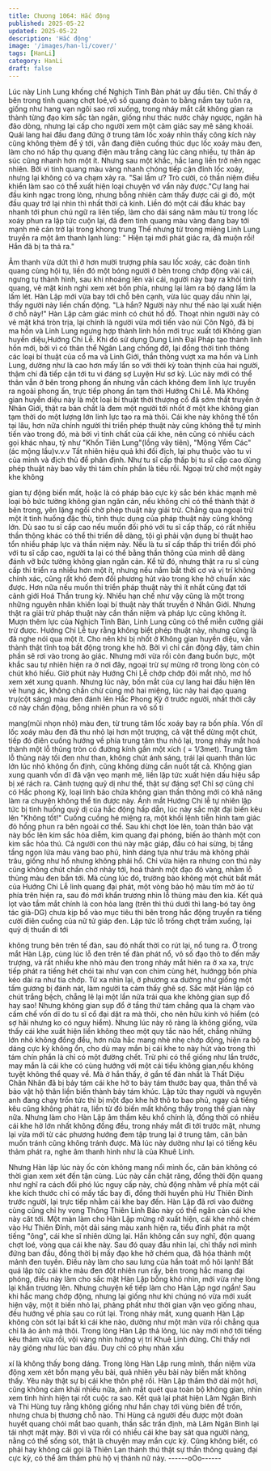 ```yaml
---
title: Chương 1064: Hắc động
published: 2025-05-22
updated: 2025-05-22
description: 'Hắc động'
image: '/images/han-li/cover/'
tags: [HanLi]
category: HanLi
draft: false
---
```


Lúc này Linh Lung khống chế Nghịch Tinh Bàn phát uy đầu tiên.
Chỉ thấy ở bên trong tinh quang chợt loé,vô số quang đoàn to
bằng nắm tay tuôn ra, giống như hang vạn ngôi sao rơi xuống,
trong nháy mắt cắt không gian ra thành từng đạo kim sắc tàn
ngân, giống như thác nước chảy ngược, ngân hà đảo dòng,
nhưng lại cấp cho người xem một cảm giác say mê sảng khoái.
Quái lang hai đầu đang đứng ở trung tâm lốc xoáy nhìn thấy công
kích này cũng không thèm để ý tới, vẫn đang điên cuồng thúc dục
lốc xoáy màu đen, làm cho nó hấp thụ quang điện màu trắng càng
lúc càng nhiều, tự thân áp súc cũng nhanh hơn một ít.
Nhưng sau một khắc, hắc lang liền trở nên ngạc nhiên.
Bởi vì tinh quang màu vàng nhanh chóng tiếp cận đỉnh lốc xoáy,
nhưng lại không có va chạm xảy ra.
"Sai lầm ư? Trò cười, có thần niệm điều khiển làm sao có thể xuất
hiện loại chuyện vớ vẩn này được."Cự lang hai đầu kinh ngạc
trong lòng, nhưng bỗng nhiên cảm thấy được cái gì đó, một đầu
quay trở lại nhìn thì nhất thời cả kinh.
Liền đó một cái đầu khác bay nhanh tới phun chú ngữ ra liên tiếp,
làm cho dải sáng năm màu từ trong lốc xoáy phun ra lập tức cuộn
lại, đã đem tinh quang màu vàng đang bay tới mạnh mẽ cản trở
lại trong khong trung
Thế nhưng từ trong miệng Linh Lung truyền ra một âm thanh lạnh
lùng:
" Hiện tại mới phát giác ra, đã muộn rồi! Hắn đã bị ta thả ra."

Âm thanh vừa dứt thì ở hơn mười trượng phía sau lốc xoáy, các
đoàn tinh quang cùng hội tụ, liền đó một bóng người ở bên trong
chớp động vài cái, ngưng tụ thành hình, sau khi nhoáng lên vài
cái, người này bay ra khỏi tinh quang, vẻ mặt kinh nghi xem xét
bốn phía, nhưng lại làm ra bộ dạng lấm la lấm lét.
Hàn Lập mới vừa bay tới chỗ bên cạnh, vừa lúc quay dầu nhìn
lại, thấy người này liền chấn động.
"Là hắn? Người này như thế nào lại xuất hiện ở chỗ này!" Hàn
Lập cảm giác mình có chút hồ đồ.
Thoạt nhìn người này có vẻ mặt khá tròn trịa, lại chính là người
vừa mới tiến vào núi Côn Ngô, đã bị ma hồn và Linh Lung ngưng
hợp thành linh hồn mới trục xuất tới Không gian huyền
diệu,Hướng Chi Lễ. Khi đó sử dụng Dung Linh Đại Pháp tạo
thành linh hồn mới, bởi vì có thân thể Ngân Lang chống đỡ, lại
đồng thời tinh thông các loại bí thuật của cổ ma và Linh Giới, thần
thông vượt xa ma hồn và Linh Lung, dường như là cao hơn mấy
lần so với thời kỳ toàn thịnh của hai người, thậm chí đã tiếp cận
tới tu vi đáng sợ Luyện Hư sơ kỳ.
Lúc này mới có thể thân vẫn ở bên trong phong ấn nhưng vẫn
cách không đem linh lực truyền ra ngoài phong ấn, trực tiếp
phong ấn tạm thời Hướng Chi Lễ.
Mà Không gian huyền diệu này là một loại bí thuật thời thượng cổ
đã sớm thất truyền ở Nhân Giới, thật ra bản chất là đem một
người tới nhốt ở một khe không gian tạm thời do một lượng lớn
linh lực tạo ra mà thôi. Cái khe này không thể tồn tại lâu, hơn nữa
chính người thi triển phép thuật này cũng không thể tự mình tiến
vào trong đó, mà bởi vì tính chất của cái khe, nên cũng có nhiều
cách gọi khác nhau, tỷ như "Khốn Tiên Lung"(lồng vây tiên),
"Mộng Yểm Các" (ác mộng lầu)v.v.v
Tất nhiên hiệu quả khi đối địch, lại phụ thuộc vào tu vi của mình
và địch thủ để phân định.
Như tu sĩ cấp thấp bị tu sĩ cấp cao dùng phép thuật này bao vây
thì tám chín phần là tiêu rồi. Ngoại trừ chờ một ngày khe không

gian tự động biến mất, hoặc là có pháp bảo cực kỳ sắc bén khác
mạnh mẽ loại bỏ bức tường không gian ngăn cản, nếu không chỉ
có thể thành thật ở bên trong, yên lặng ngồi chờ phép thuật này
giải trừ.
Chẳng qua ngoại trừ một ít tình huống đặc thù, tính thực dụng
của pháp thuật này cũng không lớn. Dù sao tu sĩ cấp cao nếu
muốn đối phó với tu sĩ cấp thấp, có rất nhiều thần thông khác có
thể thi triển dễ dàng, tội gì phải vận dụng bí thuật hao tổn nhiều
pháp lực và thần niệm này. Nếu là tu sĩ cấp thấp thi triển đối phó
với tu sĩ cấp cao, người ta lại có thể bằng thần thông của mình dễ
dàng đánh vỡ bức tường không gian ngăn cản.
Kể từ đó, nhưng thật ra ru sĩ cùng cấp thi triển ra nhiều hơn một
ít, nhưng nếu nắm bắt thời cơ và vị trí không chính xác, cũng rất
khó đem đối phương hút vào trong khe hở chuẩn xác được. Hơn
nữa nếu muốn thi triển pháp thuật này thì ít nhất cũng đạt tới
cảnh giới Hoá Thần trung kỳ.
Nhiều hạn chế như vậy cũng là một trong những nguyên nhân
khiến loại bí thuật này thất truyền ở Nhân Giới.
Nhưng thật ra giải trừ pháp thuật này cần thần niệm và pháp lực
cũng không ít. Mượn thêm lực của Nghịch Tinh Bàn, Linh Lung
cũng có thể miễn cưỡng giải trừ được.
Hướng Chi Lễ tuy rằng không biết phép thuật này, nhưng cũng là
đã nghe nói qua một ít. Cho nên khi bị nhốt ở Không gian huyền
diệu, vẫn thành thật tĩnh toạ bất động trong khe hở. Bởi vì chỉ cần
động đậy, tám chin phần sẽ rơi vào trong ảo giác. Nhưng mới vừa
rồi còn đang buồn bực, một khắc sau tự nhiên hiện ra ở nơi đây,
ngoại trừ sự mừng rỡ trong lòng còn có chút khó hiểu.
Giờ phút này Hướng Chi Lễ chớp chớp đôi mắt nhỏ, mơ hồ xem
xét xung quanh.
Nhưng lúc này, bốn mắt của cự lang hai đầu hiện lên vẻ hung ác,
không chần chừ cùng mở hai miệng, lúc này hai đạo quang
trụ(cột sáng) màu đen đánh lên Hắc Phong Kỳ ở trước người,
nhất thời cây cờ này chấn động, bỗng nhiên phun ra vô số ti

mang(mũi nhọn nhỏ) màu đen, từ trung tâm lốc xoáy bay ra bốn
phía.
Vốn dĩ lốc xoáy màu đen đã thu nhỏ lại hơn một trượng, cả vật
thể dừng một chút, tiếp đó điên cuồng hướng về phía trung tâm
thu nhỏ lại, trong nháy mắt hoá thành một lỗ thủng tròn có đường
kính gần một xích ( = 1/3met).
Trung tâm lỗ thủng này tối đen như than, không chút ánh sáng,
trái lại quanh thân lúc lớn lúc nhỏ không ổn định, cũng không
dừng cắn nuốt tất cả. Không gian xung quanh vốn dĩ đã vặn vẹo
mạnh mẽ, liền lập tức xuất hiện dấu hiệu sắp bị xé rách ra.
Cảnh tượng quỷ dị như thế, thật sự đáng sợ! Chỉ sợ cũng chỉ có
Hắc phong Kỳ, loại linh bảo chứa không gian thần thông mới có
khả năng làm ra chuyện không thể tin được này.
Ánh mắt Hướng Chi lễ tự nhiên lập tức bị tình huống quỷ dị của
hắc động hấp dẫn, lúc này sắc mặt đại biến kêu lên "Không tốt!"
Cuống cuồng hé miệng ra, một khối lệnh tiễn hình tam giác đỏ
hồng phun ra bên ngoài cơ thể. Sau khi chợt lóe lên, toàn thân
bảo vật này bốc lên kim sắc hỏa diễm, kim quang đại phóng, biến
ảo thành một con kim sắc hỏa thú.
Cả người con thú này mặc giáp, đầu có hai sừng, bị tầng tầng
ngọn lửa màu vàng bao phủ, hình dáng tựa như trâu mà không
phải trâu, giống như hổ nhưng không phải hổ. Chỉ vừa hiện ra
nhưng con thú này cũng không chút chần chờ nhảy tới, hoá thành
một đạo đỏ vàng, nhằm lỗ thủng màu đen bắn tới.
Mà cùng lúc đó, trường bào không một chút bắt mắt của Hướng
Chi Lễ linh quang đại phát, một vòng bảo hộ màu tím mờ ảo từ
phía trên hiện ra, sau đó mới khẩn trương nhìn lỗ thủng màu đen
kia.
Kết quả lọt vào tầm mắt chính là con hỏa lang (trên thì thú dưới
thì lang-bó tay ông tác giả-DG) chưa kịp bổ vào mục tiêu thì bên
trong hắc động truyền ra tiếng cười điên cuồng của nữ tử giáp
đen. Lập tức lỗ trống chợt trầm xuống, lại quỷ dị thuấn di tới

không trung bên trên tế đàn, sau đó nhất thời co rút lại, nổ tung
ra.
Ở trong mắt Hàn Lập, cùng lúc lỗ đen trên tế đàn phát nổ, vô số
đạo thô to đến mấy trượng, và rất nhiều khe nhỏ màu đen trong
nháy mắt hiên ra ở xa xa, trực tiếp phát ra tiếng hét chói tai như
vạn con chim cùng hét, hướngg bốn phía kéo dài ra như tia chớp.
Từ xa nhìn lại, ở phương xa dường như giống một tấm gương bị
đánh nát, làm người ta cảm thấy ghê sợ.
Sắc mặt Hàn lập có chút trắng bệch, chẵng lẽ lại một lần nữa trải
qua khe không gian sụp đổ hay sao!
Nhưng không gian sụp đổ ở tầng thứ tám chẳng qua là chạm vào
cấm chế vốn dĩ do tu sĩ cổ đại dặt ra mà thôi, cho nên hữu kinh vô
hiểm (có sợ hãi nhưng ko có nguy hiểm). Nhưng lúc này rõ ràng
là không giống, vừa thấy cái khe xuất hiện liền không theo một
quy tắc nào hết, chẵng những lớn nhỏ không đồng đều, hơn nữa
hắc mang nhè nhẹ chớp động, hiện ra bộ dáng cực kỳ không ổn,
cho dù may mắn bị cái khe to này hút vào trong thì tám chín phần
là chỉ có một đường chết.
Trừ phi có thể giống như lần trước, may mắn là cái khe có cùng
hướng với một cái tiểu không gian,nếu không tuyệt không thể
quay về.
Mà ở hắn thấy, ở gần tế đàn nhất là Thất Diệu Chân Nhân đã bị
bảy tám cái khe hở to bảy tám thước bay qua, thân thể và bảo vật
hộ thân liền biến thành bảy tám khúc. Lập tức thay người và
nguyên anh đang chạy trốn tức thì bị một đạo khe hỡ thô to bao
phủ, ngay cả tiếng kêu cũng không phát ra, liền từ đó biến mất
không thấy trong thế gian này nữa.
Nhưng làm cho Hàn Lập âm thầm kêu khổ chính là, đồng thời có
nhiều cái khe hở lớn nhất không đồng đều, trong nháy mắt đi tới
trước mặt, nhưng lại vừa mới từ các phương hướng đem tập
trung lại ở trung tâm, căn bản muốn tránh cũng không tránh
được. Mà lúc này dường như lại có tiếng kêu thảm phát ra, nghe
âm thanh hình như là của Khuê Linh.

Nhưng Hàn lập lúc này ốc còn không mang nổi mình ốc, căn bản
không có thời gian xem xét đến tận cùng. Lúc này cắn chặt răng,
đồng thời độn quang như nghĩ ra cách đối phó lúc nguy cấp này,
chủ động nhằm về phía một cái khe kích thước chỉ có mấy tấc
bay đi, đồng thời huyền phù Hư Thiên Đỉnh trước người, lại trực
tiếp nhằm cái khe bay đến.
Hàn Lập đã rơi vào đường cùng cũng chỉ hy vọng Thông Thiên
Linh Bảo này có thể ngăn cản cái khe này căt tới.
Một màn làm cho Hàn Lập mừng rỡ xuất hiện, cái khe nhỏ chém
vào Hư Thiên Đỉnh, một dải sáng màu xanh hiện ra, tiểu đỉnh phát
ra một tiếng "ông", cái khe sĩ nhiên dừng lại.
Hắn không cần suy nghĩ, độn quang chợt loé, vòng qua cái khe
này. Sau đó quay đầu nhìn lại, chỉ thấy nơi mình đứng ban đầu,
đồng thời bị mấy đạo khe hở chém qua, đã hóa thành một mảnh
đen tuyền.
Điều này làm cho sau lưng của hắn toát mồ hôi lạnh!
Bất quá lập tức cái khe màu đen đột nhiên run rẩy, bên trong hắc
mang đại phóng, điều này làm cho sắc mặt Hàn Lập bỗng khó
nhìn, mới vừa nhẹ lòng lại khẩn trương lên.
Nhưng chuyện kế tiếp làm cho Hàn Lập ngơ ngẩn!
Sau khi hắc mang chớp động, nhưng lại giống như khi chúng nó
vừa mới xuất hiện vậy, một ít biến nhỏ lại, phảng phất như thời
gian vặn vẹo giống nhau, đều hướng về phía sau co rút lại.
Trong nháy mắt, xung quanh Hàn Lập không còn sót lại bất kì cái
khe nào, dường như một màn vừa rồi chẳng qua chỉ là ảo ảnh mà
thôi.
Trong lòng Hàn Lập thả lỏng, lúc này mới nhớ tới tiếng kêu thảm
vừa rồi, vội vàng nhìn hướng vị trí Khuê Linh đứng.
Chỉ thấy nơi này giông như lúc ban đầu. Duy chỉ có phụ nhân xấu

xí là không thấy bong dáng.
Trong lòng Hàn Lập rung mình, thần niệm vừa động xem xét bổn
mạng yêu bài, quả nhiên yêu bài này biến mất không thấy. Yêu
này thật sự bị cái khe thôn phệ rồi.
Hàn Lập thầm thở dài một hơi, cũng không cảm khái nhiều nữa,
ánh mắt quét qua toàn bộ không gian, nhìn xem tình hình hiện tại
rốt cuộc ra sao.
Kết quả lại phát hiện Lâm Ngân Bình và Thi Hùng tuy rằng không
giống như hắn chạy tới vùng biên để trốn, nhưng chưa bị thương
chỗ nào.
Thi Hùng cả người đều được một đoàn huyết quang chói mắt bao
quanh, thần sắc trấn định, mà Lâm Ngân Bình lại tái nhợt mặt
mày. Bởi vì vừa rồi có nhiều cái khe bay sát qua người nàng,
nằng có thể sống sót, thật là chuyện may mắn cực kỳ.
Cũng không biết, có phải hay không cái gọi là Thiên Lan thánh thú
thật sự thần thông quảng đại cực kỳ, có thể âm thầm phù hộ vị
thánh nữ này.
------oOo------
